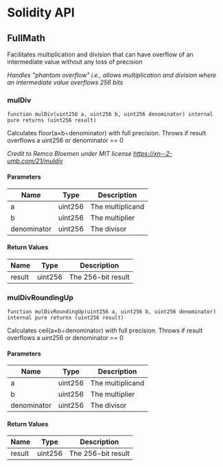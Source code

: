# Solidity API

## FullMath

Facilitates multiplication and division that can have overflow of an intermediate value without any loss of precision

_Handles "phantom overflow" i.e., allows multiplication and division where an intermediate value overflows 256 bits_

### mulDiv

```solidity
function mulDiv(uint256 a, uint256 b, uint256 denominator) internal pure returns (uint256 result)
```

Calculates floor(a×b÷denominator) with full precision. Throws if result overflows a uint256 or denominator == 0

_Credit to Remco Bloemen under MIT license https://xn--2-umb.com/21/muldiv_

#### Parameters

| Name | Type | Description |
| ---- | ---- | ----------- |
| a | uint256 | The multiplicand |
| b | uint256 | The multiplier |
| denominator | uint256 | The divisor |

#### Return Values

| Name | Type | Description |
| ---- | ---- | ----------- |
| result | uint256 | The 256-bit result |

### mulDivRoundingUp

```solidity
function mulDivRoundingUp(uint256 a, uint256 b, uint256 denominator) internal pure returns (uint256 result)
```

Calculates ceil(a×b÷denominator) with full precision. Throws if result overflows a uint256 or denominator == 0

#### Parameters

| Name | Type | Description |
| ---- | ---- | ----------- |
| a | uint256 | The multiplicand |
| b | uint256 | The multiplier |
| denominator | uint256 | The divisor |

#### Return Values

| Name | Type | Description |
| ---- | ---- | ----------- |
| result | uint256 | The 256-bit result |

